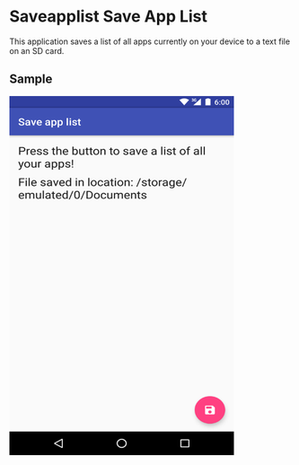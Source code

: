 Saveapplist
Save App List
=============

This application saves a list of all apps currently on your device to a text file on an SD card.


Sample
-----
<img src='sample.png' width='400' height='640' />
